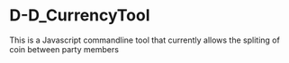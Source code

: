 # D-D_CurrencyTool
This is a Javascript commandline tool that currently allows the spliting of coin between party members
